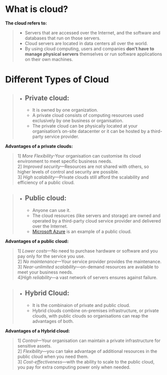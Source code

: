 # What is cloud?
**The cloud refers to:**
 >+ Servers that are accessed over the Internet, and the software and databases that run on those servers. 
 >+ Cloud servers are located in data centers all over the world. 
 > + By using cloud computing, users and companies **don't have to manage physical servers** themselves or run software 
 > applications on their own machines.

# Different Types of Cloud
>+ ## Private cloud:
 >   + It is owned by one organization.
 >   + A private cloud consists of computing resources used exclusively by one business or organisation.
 >   + The private cloud can be physically located at your organisation’s on-site datacenter or it can be hosted by a third-party service provider. 

****Advantages of a private clouds:****
 > 1] *More Flexibility*-Your organisation can customise its cloud environment to meet specific business needs.\
 2] *Improved security*—Resources are not shared with others, so higher levels of control and security are possible.\
 3] *High scalability*—Private clouds still afford the scalability and efficiency of a public cloud.

>+ ## Public cloud:
 >   + Anyone can use it.
 >   + The cloud resources (like servers and storage) are owned and operated by a third-party cloud service provider and delivered over the Internet. 
 >   + [Microsoft Azure](https://en.wikipedia.org/wiki/Microsoft_Azure) is an example of a public cloud.

****Advantages of a public cloud:****
 > 1] *Lower costs*—No need to purchase hardware or software and you pay only for the service you use.\
 2] *No maintenance*—Your service provider provides the maintenance.\
 3] *Near-unlimited scalability*—on-demand resources are available to meet your business needs.\
 4]*High reliability*—a vast network of servers ensures against failure.

>+ ## Hybrid Cloud:
 >   + It is the combinaion of private and public cloud.
 >   + Hybrid clouds combine on-premises infrastructure, or private clouds, with public clouds so organisations can reap the advantages of both.
 

****Advantages of a Hybrid cloud:****
 > 1] *Control*—Your organisation can maintain a private infrastructure for sensitive assets.\
 2] *Flexibility*—you can take advantage of additional resources in the public cloud when you need them.\
 3] *Cost-effectiveness*—with the ability to scale to the public cloud, you pay for extra computing power only when needed.
